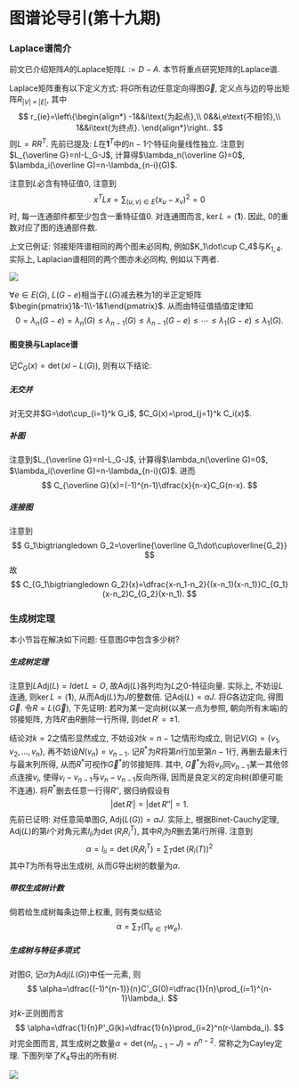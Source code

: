 # 图谱论导引(第十九期)

### Laplace谱简介

前文已介绍矩阵$A$的Laplace矩阵$L:=D-A$. 本节将重点研究矩阵的Laplace谱. 

Laplace矩阵重有以下定义方式: 将$G$所有边任意定向得图$\vec G$, 定义点与边的导出矩阵$R_{|V|\times |E|}$, 其中
$$
r_{ie}=\left\{\begin{align*}
-1&&i\text{为起点},\\
0&&i,e\text{不相邻},\\
1&&i\text{为终点}.
\end{align*}\right..
$$
则$L=RR^T$. 先前已提及: $L$在$\mathbf 1^T$中的$n-1$个特征向量线性独立. 注意到$L_{\overline G}=nI-L_G-J$, 计算得$\lambda_n(\overline G)=0$, $\lambda_i(\overline G)=n-\lambda_{n-i}(G)$. 

注意到$L$必含有特征值$0$, 注意到
$$
x^T Lx=\sum_{(u,v)\in E}(x_u-x_v)^2=0
$$
时, 每一连通部件都至少包含一重特征值$0$. 对连通图而言, $\ker L=\left< \mathbf 1\right>$. 因此, $0$的重数对应了图的连通部件数. 

上文已例证: 邻接矩阵谱相同的两个图未必同构, 例如$K_1\dot\cup C_4$与$K_{1,4}$. 实际上, Laplacian谱相同的两个图亦未必同构, 例如以下两者.

![](https://files.mdnice.com/user/12571/4b91a0fa-8057-4afb-b3ad-f4dce77d70e8.png)

$\forall e\in E(G)$, $L(G-e)$相当于$L(G)$减去秩为$1$的半正定矩阵$\begin{pmatrix}1&-1\\-1&1\end{pmatrix}$. 从而由特征值插值定律知
$$
0=\lambda_n(G-e)=\lambda_{n}(G)\leq\lambda_{n-1}(G)\leq\lambda_{n-1}(G-e)\leq\cdots\leq \lambda_1(G-e)\leq\lambda_1(G).
$$

#### 图变换与Laplace谱

记$C_G(x)=\det(xI-L(G))$, 则有以下结论:

##### 无交并

对无交并$G=\dot\cup_{i=1}^k G_i$, $C_G(x)=\prod_{j=1}^k C_i(x)$. 

##### 补图

注意到$L_{\overline G}=nI-L_G-J$, 计算得$\lambda_n(\overline G)=0$, $\lambda_i(\overline G)=n-\lambda_{n-i}(G)$. 进而
$$
C_{\overline G}(x)=(-1)^{n-1}\dfrac{x}{n-x}C_G(n-x).
$$

##### 连接图

注意到
$$
G_1\bigtriangledown G_2=\overline{\overline G_1\dot\cup\overline{G_2}}
$$
故
$$
C_{G_1\bigtriangledown G_2}(x)=\dfrac{x-n_1-n_2}{(x-n_1)(x-n_1)}C_{G_1}(x-n_2)C_{G_2}(x-n_1).
$$

### 生成树定理

本小节旨在解决如下问题: 任意图$G$中包含多少树?

##### 生成树定理

注意到$L\mathrm{Adj}(L)=I\det L=O$, 故$\mathrm{Adj}(L)$各列均为$L$之$0$-特征向量. 实际上, 不妨设$L$连通, 则$\ker L=\left< \mathbf 1\right>$, 从而$\mathrm{Adj}(L)$为$J$的整数倍. 记$\mathrm{Adj}(L)=\alpha J$. 将$G$各边定向, 得图$\vec G$. 令$R=L(\vec G)$, 下先证明: 若$R$为某一定向树(以某一点为参照, 朝向所有末端)的邻接矩阵, 方阵$R'$由$R$删除一行所得, 则$\det R'=\pm 1$. 

结论对$k=2$之情形显然成立, 不妨设对$k=n-1$之情形均成立, 则记$V(G)=\{v_1,v_2,\ldots, v_n\}$, 再不妨设$N(v_n)=v_{n-1}$. 记$R^*$为$R$将第$n$行加至第$n-1$行, 再删去最末行与最末列所得, 从而$R^*$可视作$\vec G^*$的邻接矩阵. 其中, $\vec G^*$为将$v_n$同$v_{n-1}$某一其他邻点连接$v_i$, 使得$v_i-v_{n-1}$与$v_n-v_{n-1}$反向所得, 因而是良定义的定向树(即便可能不连通). 将$R^*$删去任意一行得$R''$, 据归纳假设有
$$
|\det R'|=|\det R''|=1.
$$
先前已证明: 对任意简单图$G$, $\mathrm{Adj}(L(G))=\alpha J$. 实际上, 根据Binet-Cauchy定理, $\mathrm{Adj}(L)$的第$i$个对角元素$l_{ii}$为$\det (R_iR_i^T)$, 其中$R_i$为$R$删去第$i$行所得. 注意到
$$
\alpha=l_{ii}=\det(R_iR_i^T)=\sum_{T}\det(R_i(T))^2
$$
其中$T$为所有导出生成树, 从而$G$导出树的数量为$\alpha$. 

##### 带权生成树计数

倘若给生成树每条边带上权重, 则有类似结论
$$
\alpha=\sum_{T}\left(\prod_{e\in T}w_e\right).
$$

##### 生成树与特征多项式

对图$G$, 记$\alpha$为$\mathrm{Adj}(L(G))$中任一元素, 则
$$
\alpha=\dfrac{(-1)^{n-1}}{n}C'_G(0)=\dfrac{1}{n}\prod_{i=1}^{n-1}\lambda_i.
$$
对$k$-正则图而言
$$
\alpha=\dfrac{1}{n}P'_G(k)=\dfrac{1}{n}\prod_{i=2}^n(r-\lambda_i).
$$
对完全图而言, 其生成树之数量$\alpha=\det(nI_{n-1}-J)=n^{n-2}$. 常称之为Cayley定理. 下图列举了$K_4$导出的所有树.

![](https://files.mdnice.com/user/12571/e646b4e1-3ef8-4f2b-a3d0-42691b7a6825.png)

